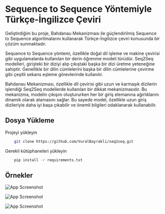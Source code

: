 
# Sequence to Sequence Yöntemiyle Türkçe-İngilizce Çeviri

Geliştirdiğim bu proje, Bahdanau Mekanizması ile güçlendirilmiş Sequence to Sequence algoritmalarını kullanarak Türkçe-İngilizce çeviri konusunda bir çözüm sunmaktadır.

Sequence to Sequence yöntemi, özellikle doğal dil işleme ve makine çevirisi gibi uygulamalarda kullanılan bir derin öğrenme modeli türüdür. Seq2Seq modelleri, girişteki bir diziyi alıp çıkıştaki başka bir dizi üretme yeteneğine sahiptir. Genellikle bir dilin cümlelerini başka bir dilin cümlelerine çevirme gibi çeşitli sekans eşleme görevlerinde kullanılır.

Bahdanau Mekanizması, özellikle dil çevirisi gibi uzun ve karmaşık dizilerin işlendiği Seq2Seq modellerde kullanılan bir dikkat mekanizmasıdır. Bu mekanizma, modelin çıkışını oluştururken her bir giriş elemanına ağırlıklarını dinamik olarak atamasını sağlar. Bu sayede model, özellikle uzun giriş dizileriyle daha iyi başa çıkabilir ve önemli bilgileri odaklanarak kullanabilir.

## Dosya Yükleme

Projeyi yükleyin

```bash
    git clone https://github.com/VuralBayrakli/seq2seq.git
```

Gerekli kütüphaneleri yükleyin
```bash
    pip install -r requirements.txt
```

## Örnekler

![App Screenshot](https://github.com/VuralBayrakli/seq2seq/ss/ss1.jpg)

![App Screenshot](https://github.com/VuralBayrakli/seq2seq/ss/ss2.jpg)

![App Screenshot](https://github.com/VuralBayrakli/seq2seq/ss/ss3.jpg)
